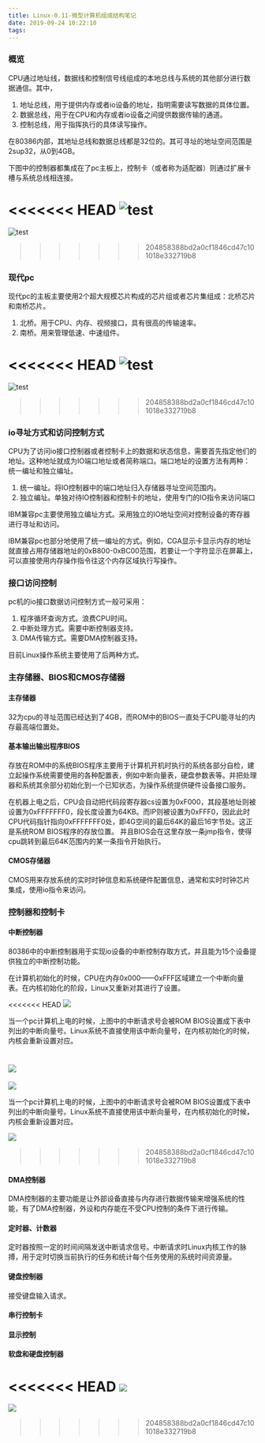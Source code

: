 ```yaml
---
title: Linux-0.11-微型计算机组成结构笔记
date: 2019-09-24 10:22:10
tags:
---
```


### 概览

CPU通过地址线，数据线和控制信号线组成的本地总线与系统的其他部分进行数据通信。其中，
1. 地址总线，用于提供内存或者io设备的地址，指明需要读写数据的具体位置。
2. 数据总线，用于在CPU和内存或者io设备之间提供数据传输的通道。
3. 控制总线，用于指挥执行的具体读写操作。

在80386内部，其地址总线和数据总线都是32位的。其可寻址的地址空间范围是2sup32，从0到4GB。

下图中的控制器都集成在了pc主板上，控制卡（或者称为适配器）则通过扩展卡槽与系统总线相连接。

<<<<<<< HEAD
![test](https://github.com/xdushepherd91/xdushepherd91.github.io/master/pc-structure.png)
=======
![test](https://github.com/xdushepherd91/xdushepherd91.github.io/blob/master/pc-structure.png)
>>>>>>> 204858388bd2a0cf1846cd47c101018e332719b8

### 现代pc

现代pc的主板主要使用2个超大规模芯片构成的芯片组或者芯片集组成：北桥芯片和南桥芯片。

1. 北桥。用于CPU、内存、视频接口，具有很高的传输速率。
2. 南桥。用来管理低速、中速组件。

<<<<<<< HEAD
![test](https://github.com/xdushepherd91/xdushepherd91.github.io/master/modern-pc-structure.png)
=======
![test](https://github.com/xdushepherd91/xdushepherd91.github.io/blob/master/modern-pc-structure.png)
>>>>>>> 204858388bd2a0cf1846cd47c101018e332719b8

### io寻址方式和访问控制方式

CPU为了访问io接口控制器或者控制卡上的数据和状态信息，需要首先指定他们的地址。这种地址就成为IO端口地址或者简称端口。端口地址的设置方法有两种：统一编址和独立编址。

1. 统一编址。将IO控制器中的端口地址归入存储器寻址空间范围内。
2. 独立编址。单独对待IO控制器和控制卡的地址，使用专门的IO指令来访问端口

IBM兼容pc主要使用独立编址方式。采用独立的IO地址空间对控制设备的寄存器进行寻址和访问。

IBM兼容pc也部分地使用了统一编址的方式。例如，CGA显示卡显示内存的地址就直接占用存储器地址的0xB800-0xBC00范围，若要让一个字符显示在屏幕上，可以直接使用内存操作指令往这个内存区域执行写操作。

### 接口访问控制

pc机的io接口数据访问控制方式一般可采用：
1. 程序循环查询方式。浪费CPU时间。
2. 中断处理方式。需要中断控制器支持。
3. DMA传输方式。需要DMA控制器支持。

目前Linux操作系统主要使用了后两种方式。


### 主存储器、BIOS和CMOS存储器

#### 主存储器

32为cpu的寻址范围已经达到了4GB，而ROM中的BIOS一直处于CPU能寻址的内存最高端位置处。

#### 基本输出输出程序BIOS

存放在ROM中的系统BIOS程序主要用于计算机开机时执行的系统各部分自检，建立起操作系统需要使用的各种配置表，例如中断向量表，硬盘参数表等。并把处理器和系统其余部分初始化到一个已知状态，为操作系统提供硬件设备接口服务。

在机器上电之后，CPU会自动把代码段寄存器cs设置为0xF000，其段基地址则被设置为0xFFFFFFF0，段长度设置为64KB。而IP则被设置为0xFFF0，因此此时CPU代码指针指向0xFFFFFFF0处，即4G空间的最后64K的最后16字节处。这正是系统ROM BIOS程序的存放位置。 并且BIOS会在这里存放一条jmp指令，使得cpu跳转到最后64K范围内的某一条指令开始执行。

#### CMOS存储器

CMOS用来存放系统的实时时钟信息和系统硬件配置信息，通常和实时时钟芯片集成，使用io指令来访问。

### 控制器和控制卡

#### 中断控制器

80386中的中断控制器用于实现io设备的中断控制存取方式，并且能为15个设备提供独立的中断控制功能。

在计算机初始化的时候，CPU在内存0x000——0xFFF区域建立一个中断向量表。在内核初始化的阶段，Linux又重新对其进行了设置。

<<<<<<< HEAD
![](https://github.com/xdushepherd91/xdushepherd91.github.io/master/inter.png)

当一个pc计算机上电的时候，上图中的中断请求号会被ROM BIOS设置成下表中列出的中断向量号。Linux系统不直接使用该中断向量号，在内核初始化的时候，内核会重新设置对应。

![](https://github.com/xdushepherd91/xdushepherd91.github.io/master/inter-table.png)
=======
![](https://github.com/xdushepherd91/xdushepherd91.github.io/blob/master/inter.png)

当一个pc计算机上电的时候，上图中的中断请求号会被ROM BIOS设置成下表中列出的中断向量号。Linux系统不直接使用该中断向量号，在内核初始化的时候，内核会重新设置对应。

![](https://github.com/xdushepherd91/xdushepherd91.github.io/blob/master/inter-table.png)
>>>>>>> 204858388bd2a0cf1846cd47c101018e332719b8

#### DMA控制器

DMA控制器的主要功能是让外部设备直接与内存进行数据传输来增强系统的性能，有了DMA控制器，外设和内存能在不受CPU控制的条件下进行传输。

#### 定时器、计数器

定时器按照一定的时间间隔发送中断请求信号。中断请求时Linux内核工作的脉搏，用于定时切换当前执行的任务和统计每个任务使用的系统时间资源量。

#### 键盘控制器

接受键盘输入请求。

#### 串行控制卡

#### 显示控制

#### 软盘和硬盘控制器

<<<<<<< HEAD
![](https://github.com/xdushepherd91/xdushepherd91.github.io/master/disk-structure.png)
=======
![](https://github.com/xdushepherd91/xdushepherd91.github.io/blob/master/disk-structure.png)
>>>>>>> 204858388bd2a0cf1846cd47c101018e332719b8


























